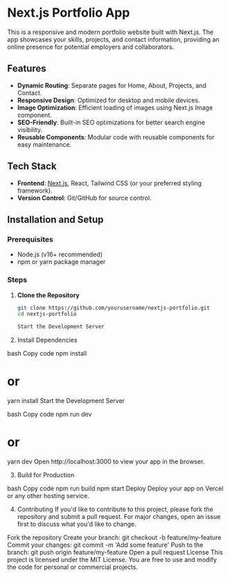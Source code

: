# Next.js Portfolio App

This is a responsive and modern portfolio website built with Next.js. The app showcases your skills, projects, and contact information, providing an online presence for potential employers and collaborators.

## Features

- **Dynamic Routing**: Separate pages for Home, About, Projects, and Contact.
- **Responsive Design**: Optimized for desktop and mobile devices.
- **Image Optimization**: Efficient loading of images using Next.js Image component.
- **SEO-Friendly**: Built-in SEO optimizations for better search engine visibility.
- **Reusable Components**: Modular code with reusable components for easy maintenance.

## Tech Stack

- **Frontend**: [Next.js](https://nextjs.org/), React, Tailwind CSS (or your preferred styling framework).
- **Version Control**: Git/GitHub for source control.

## Installation and Setup

### Prerequisites
- Node.js (v16+ recommended)
- npm or yarn package manager

### Steps

1. **Clone the Repository**
   ```bash
   git clone https://github.com/yourusername/nextjs-portfolio.git
   cd nextjs-portfolio

   Start the Development Server

2. Install Dependencies

bash
Copy code
npm install
# or
yarn install
Start the Development Server

bash
Copy code
npm run dev
# or
yarn dev
Open http://localhost:3000 to view your app in the browser.

3. Build for Production

bash
Copy code
npm run build
npm start
Deploy Deploy your app on Vercel or any other hosting service.

4. Contributing
If you'd like to contribute to this project, please fork the repository and submit a pull request. For major changes, open an issue first to discuss what you'd like to change.

Fork the repository
Create your branch: git checkout -b feature/my-feature
Commit your changes: git commit -m 'Add some feature'
Push to the branch: git push origin feature/my-feature
Open a pull request
License
This project is licensed under the MIT License. You are free to use and modify the code for personal or commercial projects.








